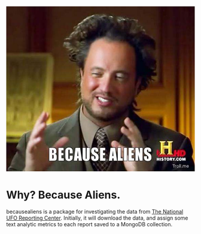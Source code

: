 ![](becausealiens.jpg)
=============

# Why?  Because Aliens.


becausealiens is a package for investigating the data from [The National UFO Reporting Center](http://www.nuforc.org).  Initially, it will download the data, and assign some text analytic metrics to each report saved to a MongoDB collection.
